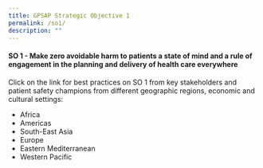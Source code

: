 ```yaml
---
title: GPSAP Strategic Objective 1
permalink: /so1/
description: ""
---
```

#### SO 1 - Make zero avoidable harm to patients a state of mind and a rule of engagement in the planning and delivery of health care everywhere

Click on the link for best practices on SO 1 from key stakeholders and patient safety champions from different geographic regions, economic and cultural settings:

* Africa 
* Americas 
* South-East Asia
* Europe 
* Eastern Mediterranean 
* Western Pacific